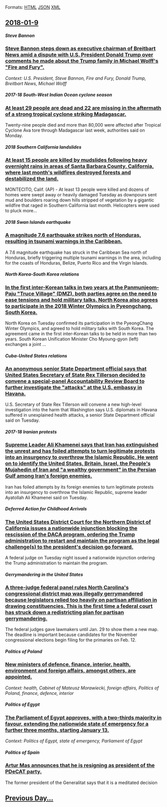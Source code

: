 
Formats: [HTML](2018/01/9/index.html)  [JSON](2018/01/9/index.json)  [XML](2018/01/9/index.xml)  

## [2018-01-9](/news/2018/01/9/index.md)

##### Steve Bannon
### [Steve Bannon steps down as executive chairman of Breitbart News amid a dispute with U.S. President Donald Trump over comments he made about the Trump family in Michael Wolff's "Fire and Fury". ](/news/2018/01/9/steve-bannon-steps-down-as-executive-chairman-of-breitbart-news-amid-a-dispute-with-u-s-president-donald-trump-over-comments-he-made-about.md)
_Context: U.S. President, Steve Bannon, Fire and Fury, Donald Trump, Breitbart News, Michael Wolff_

##### 2017-18 South-West Indian Ocean cyclone season
### [At least 29 people are dead and 22 are missing in the aftermath of a strong tropical cyclone striking Madagascar. ](/news/2018/01/9/at-least-29-people-are-dead-and-22-are-missing-in-the-aftermath-of-a-strong-tropical-cyclone-striking-madagascar.md)
Twenty-nine people died and more than 80,000 were affected after Tropical Cyclone Ava tore through Madagascar last week, authorities said on Monday.

##### 2018 Southern California landslides
### [At least 15 people are killed by mudslides following heavy overnight rains in areas of Santa Barbara County, California, where last month's wildfires destroyed forests and destabilized the land. ](/news/2018/01/9/at-least-15-people-are-killed-by-mudslides-following-heavy-overnight-rains-in-areas-of-santa-barbara-county-california-where-last-month-s.md)
MONTECITO, Calif. (AP) - At least 13 people were killed and dozens of homes were swept away or heavily damaged Tuesday as downpours sent mud and boulders roaring down hills stripped of vegetation by a gigantic wildfire that raged in Southern California last month. Helicopters were used to pluck more...

##### 2018 Swan Islands earthquake
### [A magnitude 7.6 earthquake strikes north of Honduras, resulting in tsunami warnings in the Caribbean. ](/news/2018/01/9/a-magnitude-7-6-earthquake-strikes-north-of-honduras-resulting-in-tsunami-warnings-in-the-caribbean.md)
A 7.6 magnitude earthquake has struck in the Caribbean Sea north of Honduras, briefly triggering multiple tsunami warnings in the area, including for the coasts of Honduras, Belize, Puerto Rico and the Virgin Islands.

##### North Korea-South Korea relations
### [In the first inter-Korean talks in two years at the Panmunjeom-Paju "Truce Village" (DMZ), both parties agree on the need to ease tensions and hold military talks. North Korea also agrees to participate in the 2018 Winter Olympics in Pyeongchang, South Korea. ](/news/2018/01/9/in-the-first-inter-korean-talks-in-two-years-at-the-panmunjeom-paju-truce-village-dmz-both-parties-agree-on-the-need-to-ease-tensions-a.md)
North Korea on Tuesday confirmed its participation in the PyeongChang Winter Olympics, and agreed to hold military talks with South Korea. The agreement came in the first inter-Korean talks to be held in more than two years. South Korean Unification Minister Cho Myoung-gyon (left) exchanges a joint ...

##### Cuba-United States relations
### [An anonymous senior State Department official says that United States Secretary of State Rex Tillerson decided to convene a special-panel Accountability Review Board to further investigate the "attacks" at the U.S. embassy in Havana. ](/news/2018/01/9/an-anonymous-senior-state-department-official-says-that-united-states-secretary-of-state-rex-tillerson-decided-to-convene-a-special-panel-ac.md)
U.S. Secretary of State Rex Tillerson will convene a new high-level investigation into the harm that Washington says U.S. diplomats in Havana suffered in unexplained health attacks, a senior State Department official said on Tuesday.

##### 2017-18 Iranian protests
### [Supreme Leader Ali Khamenei says that Iran has extinguished the unrest and has foiled attempts to turn legitimate protests into an insurgency to overthrow the Islamic Republic. He went on to identify the United States, Britain, Israel, the People's Mujahedin of Iran and "a wealthy government" in the Persian Gulf among Iran's foreign enemies. ](/news/2018/01/9/supreme-leader-ali-khamenei-says-that-iran-has-extinguished-the-unrest-and-has-foiled-attempts-to-turn-legitimate-protests-into-an-insurgenc.md)
Iran has foiled attempts by its foreign enemies to turn legitimate protests into an insurgency to overthrow the Islamic Republic, supreme leader Ayatollah Ali Khamenei said on Tuesday.

##### Deferred Action for Childhood Arrivals
### [The United States District Court for the Northern District of California issues a nationwide injunction blocking the rescission of the DACA program, ordering the Trump administration to restart and maintain the program as the legal challenge(s) to the president's decision go forward. ](/news/2018/01/9/the-united-states-district-court-for-the-northern-district-of-california-issues-a-nationwide-injunction-blocking-the-rescission-of-the-daca.md)
A federal judge on Tuesday night issued a nationwide injunction ordering the Trump administration to maintain the program.

##### Gerrymandering in the United States
### [A three-judge federal panel rules North Carolina's congressional district map was illegally gerrymandered because legislators relied too heavily on partisan affiliation in drawing constituencies. This is the first time a federal court has struck down a redistricting plan for partisan gerrymandering. ](/news/2018/01/9/a-three-judge-federal-panel-rules-north-carolina-s-congressional-district-map-was-illegally-gerrymandered-because-legislators-relied-too-hea.md)
The federal judges gave lawmakers until Jan. 29 to show them a new map. The deadline is important because candidates for the November congressional elections begin filing for the primaries on Feb. 12.

##### Politics of Poland
### [New ministers of defence, finance, interior, health, environment and foreign affairs, amongst others, are appointed. ](/news/2018/01/9/new-ministers-of-defence-finance-interior-health-environment-and-foreign-affairs-amongst-others-are-appointed.md)
_Context: health, Cabinet of Mateusz Morawiecki, foreign affairs, Politics of Poland, finance, defence, interior_

##### Politics of Egypt
### [The Parliament of Egypt approves, with a two-thirds majority in favour, extending the nationwide state of emergency for a further three months, starting January 13. ](/news/2018/01/9/the-parliament-of-egypt-approves-with-a-two-thirds-majority-in-favour-extending-the-nationwide-state-of-emergency-for-a-further-three-mont.md)
_Context: Politics of Egypt, state of emergency, Parliament of Egypt_

##### Politics of Spain
### [Artur Mas announces that he is resigning as president of the PDeCAT party. ](/news/2018/01/9/artur-mas-announces-that-he-is-resigning-as-president-of-the-pdecat-party.md)
The former president of the Generalitat says that it is a meditated decision

## [Previous Day...](/news/2018/01/8/index.md)

